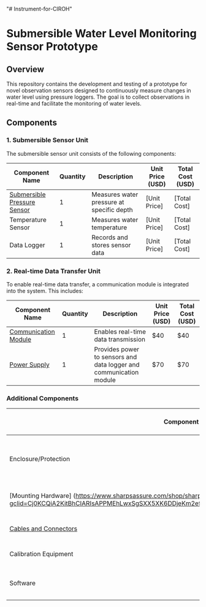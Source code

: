 "# Instrument-for-CIROH" 

# Submersible Water Level Monitoring Sensor Prototype

## Overview

This repository contains the development and testing of a prototype for novel observation sensors designed to continuously measure changes in water level using pressure loggers. The goal is to collect observations in real-time and facilitate the monitoring of water levels.

## Components

### 1. Submersible Sensor Unit

The submersible sensor unit consists of the following components:

| Component Name              | Quantity | Description                                     | Unit Price (USD) | Total Cost (USD) |
|-----------------------------|----------|-------------------------------------------------|-------------------|------------------|
| [Submersible Pressure Sensor](submersiblePressureSensors.md)  | 1        | Measures water pressure at specific depth       | [Unit Price]      | [Total Cost]     |
| Temperature Sensor           | 1        | Measures water temperature                      | [Unit Price]      | [Total Cost]     |
| Data Logger                  | 1        | Records and stores sensor data                   | [Unit Price]      | [Total Cost]     |

### 2. Real-time Data Transfer Unit

To enable real-time data transfer, a communication module is integrated into the system. This includes:

| Component Name          | Quantity | Description                             | Unit Price (USD) | Total Cost (USD) |
|-------------------------|----------|-----------------------------------------|-------------------|------------------|
| [Communication Module](communicationModule.md) | 1        | Enables real-time data transmission      | $40 | $40 |
| [Power Supply](powerSupply.md) | 1 | Provides power to sensors and data logger and communication module| $70 | $70 |

### Additional Components

| Component Name          | Quantity | Description                                   | Unit Price (USD) | Total Cost (USD) |
|-------------------------|----------|-----------------------------------------------|-------------------|------------------|
| Enclosure/Protection    | 1        | Waterproof housing for sensors and logger (stainless steel)     | $50 | $50 |
| [Mounting Hardware] (https://www.sharpsassure.com/shop/sharps/mounting-bracket/?gclid=Cj0KCQiA2KitBhCIARIsAPPMEhLwxSgSXX5XK6DDjeKm2ef5R79lE2365sOzfLhKW3yoSH2E99uJW2AaAlrlEALw_wcB)       | 1        | Hardware to secure sensors in place           | $40 | $40 |
| [Cables and Connectors](https://www.wireandcableyourway.com/submersible-pump-cable)    | 1        | Connects sensors to data logger               | $30 | $30 |
| Calibration Equipment    | 1        | Instruments for sensor calibration           |  $50 |  $50 |
| Software                | 1        | Software for configuration and data analysis | Included | Included |
